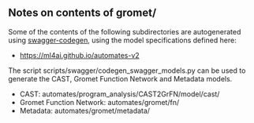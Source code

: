 ## Notes on contents of gromet/

Some of the contents of the following subdirectories are autogenerated using 
[swagger-codegen](https://swagger.io/tools/swagger-codegen/), using the model specifications defined here:
- https://ml4ai.github.io/automates-v2

The script scripts/swagger/codegen_swagger_models.py can be used to generate
the CAST, Gromet Function Network and Metadata models.
- CAST: automates/program_analysis/CAST2GrFN/model/cast/
- Gromet Function Network: automates/gromet/fn/
- Metadata: automates/gromet/metadata/
